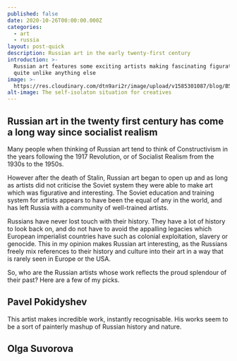 ```yaml
---
published: false
date: 2020-10-26T00:00:00.000Z
categories:
  - art
  - russia
layout: post-quick
description: Russian art in the early twenty-first century
introduction: >-
  Russian art features some exciting artists making fascinating figurative art
  quite unlike anything else
image: >-
  https://res.cloudinary.com/dtn9ari2r/image/upload/v1585301087/blog/B5AF2396-7490-46F8-92B8-BADC40D427DE.jpg
alt-image: The self-isolaton situation for creatives
---
```

## Russian art in the twenty first century has come a long way since socialist realism

Many people when thinking of Russian art tend to think of Constructivism in the years following the 1917 Revolution, or of Socialist Realism from the 1930s to the 1950s.

However after the death of Stalin, Russian art began to open up and as long as artists did not criticise the Soviet system they were able to make art which was figurative and interesting. The Soviet education and training system for artists appears to have been the equal of any in the world, and has left Russia with a community of well-trained artists.

Russians have never lost touch with their history. They have a lot of history to look back on, and do not have to avoid the appalling legacies which European imperialist countries have such as colonial exploitation, slavery or genocide. This in my opinion makes Russian art interesting, as the Russians freely mix references to their history and culture into their art in a way that is rarely seen in Europe or the USA.

So, who are the Russian artists whose work reflects the proud splendour of their past? Here are a few of my picks.

## Pavel Pokidyshev

This artist makes incredible work, instantly recognisable. His works seem to be a sort of painterly mashup of Russian history and nature.

## Olga Suvorova

